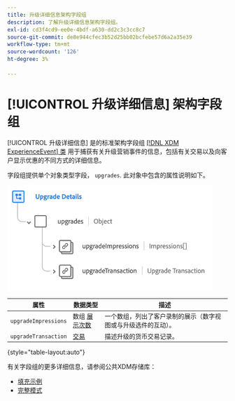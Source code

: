 ```yaml
---
title: 升级详细信息架构字段组
description: 了解升级详细信息架构字段组。
exl-id: cd3f4cd9-ee0e-4bdf-a630-dd2c3c3cc8c7
source-git-commit: de8e944cfec3b52d25bb02bcfebe57d6a2a35e39
workflow-type: tm+mt
source-wordcount: '126'
ht-degree: 3%

---
```


# [!UICONTROL 升级详细信息] 架构字段组

[!UICONTROL 升级详细信息] 是的标准架构字段组 [[!DNL XDM ExperienceEvent] 类](../../classes/experienceevent.md) 用于捕获有关升级营销事件的信息，包括有关交易以及向客户显示优惠的不同方式的详细信息。

字段组提供单个对象类型字段， `upgrades`. 此对象中包含的属性说明如下。

![升级详细信息结构](../../images/field-groups/upgrade-details.png)

| 属性 | 数据类型 | 描述 |
| --- | --- | --- |
| `upgradeImpressions` | 数组 [展示次数](../../data-types/impressions.md) | 一个数组，列出了客户录制的展示（数字视图或与升级选件的互动）。 |
| `upgradeTransaction` | [交易](../../data-types/transaction.md) | 描述升级的货币交易记录。 |

{style="table-layout:auto"}

有关字段组的更多详细信息，请参阅公共XDM存储库：

* [填充示例](https://github.com/adobe/xdm/blob/master/components/fieldgroups/experience-event/industry-verticals/experienceevent-upgrade-details.example.1.json)
* [完整模式](https://github.com/adobe/xdm/blob/master/components/fieldgroups/experience-event/industry-verticals/experienceevent-upgrade-details.schema.json)

